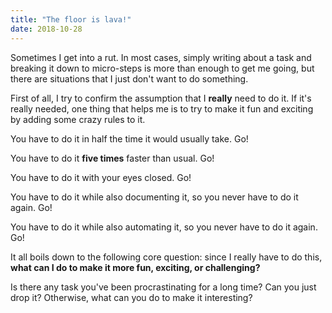 ```yaml
---
title: "The floor is lava!"
date: 2018-10-28
---
```


Sometimes I get into a rut. In most cases, simply writing about a task and breaking it down to micro-steps is more than enough to get me going, but there are situations that I just don't want to do something.

First of all, I try to confirm the assumption that I **really** need to do it. If it's really needed, one thing that helps me is to try to make it fun and exciting by adding some crazy rules to it.

You have to do it in half the time it would usually take. Go!

You have to do it **five times** faster than usual. Go!

You have to do it with your eyes closed. Go!

You have to do it while also documenting it, so you never have to do it again. Go!

You have to do it while also automating it, so you never have to do it again. Go!

It all boils down to the following core question: since I really have to do this, **what can I do to make it more fun, exciting, or challenging?**

Is there any task you've been procrastinating for a long time? Can you just drop it? Otherwise, what can you do to make it interesting?
